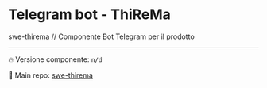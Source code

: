 # Telegram bot - ThiReMa
swe-thirema // Componente Bot Telegram per il prodotto

---

:fire: Versione componente: `n/d` 

:pushpin: Main repo: [swe-thirema](https://github.com/Maxelweb/swe-thirema)
